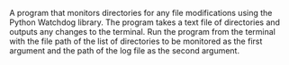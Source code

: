 A program that monitors directories for any file modifications using the Python Watchdog library. The program takes a text file of directories
and outputs any changes to the terminal. Run the program from the terminal with the file path of the list of directories to be monitored as the
first argument and the path of the log file as the second argument.
